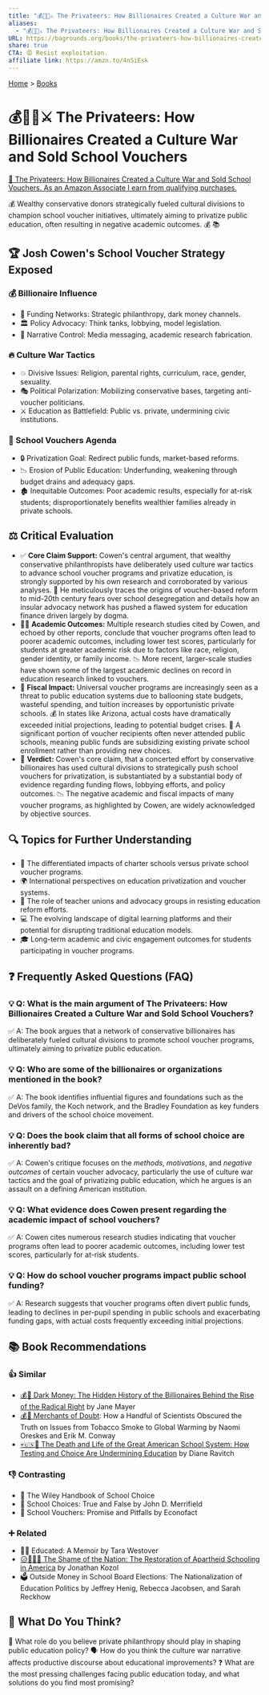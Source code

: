 ```yaml
---
title: "💰🧑‍🏫⚔️ The Privateers: How Billionaires Created a Culture War and Sold School Vouchers"
aliases:
  - "💰🧑‍🏫⚔️ The Privateers: How Billionaires Created a Culture War and Sold School Vouchers"
URL: https://bagrounds.org/books/the-privateers-how-billionaires-created-a-culture-war-and-sold-school-vouchers
share: true
CTA: 😡 Resist exploitation.
affiliate link: https://amzn.to/4nSiEsk
---
```

[Home](../index.md) > [Books](./index.md)  
# 💰🧑‍🏫⚔️ The Privateers: How Billionaires Created a Culture War and Sold School Vouchers  
[🛒 The Privateers: How Billionaires Created a Culture War and Sold School Vouchers. As an Amazon Associate I earn from qualifying purchases.](https://amzn.to/4nSiEsk)  
  
💰 Wealthy conservative donors strategically fueled cultural divisions to champion school voucher initiatives, ultimately aiming to privatize public education, often resulting in negative academic outcomes. 💰 📚  
  
## 🏆 Josh Cowen's School Voucher Strategy Exposed  
  
### 💰 Billionaire Influence  
* 💸 Funding Networks: Strategic philanthropy, dark money channels.  
* 🏛️ Policy Advocacy: Think tanks, lobbying, model legislation.  
* 📢 Narrative Control: Media messaging, academic research fabrication.  
  
### 🔥 Culture War Tactics  
* 💥 Divisive Issues: Religion, parental rights, curriculum, race, gender, sexuality.  
* 🎭 Political Polarization: Mobilizing conservative bases, targeting anti-voucher politicians.  
* ⚔️ Education as Battlefield: Public vs. private, undermining civic institutions.  
  
### 🏫 School Vouchers Agenda  
* 🔒 Privatization Goal: Redirect public funds, market-based reforms.  
* 📉 Erosion of Public Education: Underfunding, weakening through budget drains and adequacy gaps.  
* 🏚️ Inequitable Outcomes: Poor academic results, especially for at-risk students; disproportionately benefits wealthier families already in private schools.  
  
## ⚖️ Critical Evaluation  
  
* ✅ **Core Claim Support:** Cowen's central argument, that wealthy conservative philanthropists have deliberately used culture war tactics to advance school voucher programs and privatize education, is strongly supported by his own research and corroborated by various analyses. 🔎 He meticulously traces the origins of voucher-based reform to mid-20th century fears over school desegregation and details how an insular advocacy network has pushed a flawed system for education finance driven largely by dogma.  
* 🧑‍🎓 **Academic Outcomes:** Multiple research studies cited by Cowen, and echoed by other reports, conclude that voucher programs often lead to poorer academic outcomes, including lower test scores, particularly for students at greater academic risk due to factors like race, religion, gender identity, or family income. 📉 More recent, larger-scale studies have shown some of the largest academic declines on record in education research linked to vouchers.  
* 💸 **Fiscal Impact:** Universal voucher programs are increasingly seen as a threat to public education systems due to ballooning state budgets, wasteful spending, and tuition increases by opportunistic private schools. 💰 In states like Arizona, actual costs have dramatically exceeded initial projections, leading to potential budget crises. 🏫 A significant portion of voucher recipients often never attended public schools, meaning public funds are subsidizing existing private school enrollment rather than providing new choices.  
* 💯 **Verdict:** Cowen's core claim, that a concerted effort by conservative billionaires has used cultural divisions to strategically push school vouchers for privatization, is substantiated by a substantial body of evidence regarding funding flows, lobbying efforts, and policy outcomes. 📉 The negative academic and fiscal impacts of many voucher programs, as highlighted by Cowen, are widely acknowledged by objective sources.  
  
## 🔍 Topics for Further Understanding  
  
* 🏫 The differentiated impacts of charter schools versus private school voucher programs.  
* 🌍 International perspectives on education privatization and voucher systems.  
* 🍎 The role of teacher unions and advocacy groups in resisting education reform efforts.  
* 💻 The evolving landscape of digital learning platforms and their potential for disrupting traditional education models.  
* 🎓 Long-term academic and civic engagement outcomes for students participating in voucher programs.  
  
## ❓ Frequently Asked Questions (FAQ)  
  
### 💡 Q: What is the main argument of The Privateers: How Billionaires Created a Culture War and Sold School Vouchers?  
✅ A: The book argues that a network of conservative billionaires has deliberately fueled cultural divisions to promote school voucher programs, ultimately aiming to privatize public education.  
  
### 💡 Q: Who are some of the billionaires or organizations mentioned in the book?  
✅ A: The book identifies influential figures and foundations such as the DeVos family, the Koch network, and the Bradley Foundation as key funders and drivers of the school choice movement.  
  
### 💡 Q: Does the book claim that all forms of school choice are inherently bad?  
✅ A: Cowen's critique focuses on the *methods*, *motivations*, and *negative outcomes* of certain voucher advocacy, particularly the use of culture war tactics and the goal of privatizing public education, which he argues is an assault on a defining American institution.  
  
### 💡 Q: What evidence does Cowen present regarding the academic impact of school vouchers?  
✅ A: Cowen cites numerous research studies indicating that voucher programs often lead to poorer academic outcomes, including lower test scores, particularly for at-risk students.  
  
### 💡 Q: How do school voucher programs impact public school funding?  
✅ A: Research suggests that voucher programs often divert public funds, leading to declines in per-pupil spending in public schools and exacerbating funding gaps, with actual costs frequently exceeding initial projections.  
  
## 📚 Book Recommendations  
  
### 👍 Similar  
* [💰🤫 Dark Money: The Hidden History of the Billionaires Behind the Rise of the Radical Right](./dark-money-the-hidden-history-of-the-billionaires-behind-the-rise-of-the-radical-right.md) by Jane Mayer  
* [💰🤥 Merchants of Doubt](./merchants-of-doubt.md): How a Handful of Scientists Obscured the Truth on Issues from Tobacco Smoke to Global Warming by Naomi Oreskes and Erik M. Conway  
* [💀🇺🇸🏫 The Death and Life of the Great American School System: How Testing and Choice Are Undermining Education](./the-death-and-life-of-the-great-american-school-system-how-testing-and-choice-are-undermining-education.md) by Diane Ravitch  
  
### 👎 Contrasting  
* 🏫 The Wiley Handbook of School Choice  
* 🏫 School Choices: True and False by John D. Merrifield  
* 🏫 School Vouchers: Promise and Pitfalls by Econofact  
  
### ➕ Related  
* 🧑‍🎓 Educated: A Memoir by Tara Westover  
* [😥🏫🇺🇸 The Shame of the Nation: The Restoration of Apartheid Schooling in America](./the-shame-of-the-nation-the-restoration-of-apartheid-schooling-in-america.md) by Jonathan Kozol  
* 🗳️ Outside Money in School Board Elections: The Nationalization of Education Politics by Jeffrey Henig, Rebecca Jacobsen, and Sarah Reckhow  
  
## 🫵 What Do You Think?  
  
🤔 What role do you believe private philanthropy should play in shaping public education policy? 🗣️ How do you think the culture war narrative affects productive discourse about educational improvements? ❓ What are the most pressing challenges facing public education today, and what solutions do you find most promising?